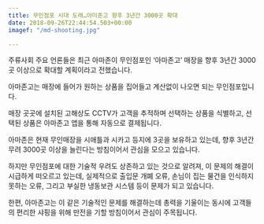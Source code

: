```yaml
---
title: 무인점포 시대 도래…아미존고 향후 3년간 3000곳 확대
date: 2018-09-26T22:44:54.503+00:00
imagef: "/md-shooting.jpg"

---
```

주류사회 주요 언론들은 최근 아마존이 무인점포인 ‘아마존고’ 매장을 향후 3년간 3000곳 이상으로 확대할 계획이라고 전했습니다.

아마존고는 매장에 들어가 원하는 상품을 집어들고 계산없이 나오면 되는 무인점포입니다.

매장 곳곳에 설치된 고해상도 CCTV가 고객을 추적하며 선택하는 상품을 식별하고, 선택된 상품은 아마존고 앱을 통해 자동으로 결제됩니다.

아마존은 현재 무인매장을 시애틀과 시카고 등지에 3곳을 보유하고 있는데, 향후 3년간 무려 3000곳 이상을 늘린다는 방침이어서 관심을 모으고 있습니다.

하지만 무인점포에 대한 기술적 우려도 상존하고 있는 것으로 알려져, 이 문제의 해결이 시급하게 떠오르고 있는데, 실제적으로 출입문 개폐 오류, 손님이 집는 물건을 인식하지 못하는 오류, 그리고 부실한 냉동보관 시스템 등이 문제가 되고 있습니다.

한편, 아마존고는 이 같은 기술적인 문제를 해결하는데 총력을 기울이는 동시에 고객들의 편리한 샤핑을 위해 만전을 기할 방침이어서 관심이 주목됩니다.